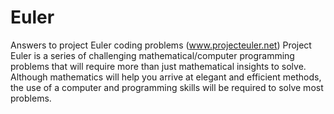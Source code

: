 Euler
=====

Answers to project Euler coding problems (www.projecteuler.net) Project Euler is a series of challenging mathematical/computer programming problems that will require more than just mathematical insights to solve. Although mathematics will help you arrive at elegant and efficient methods, the use of a computer and programming skills will be required to solve most problems.
